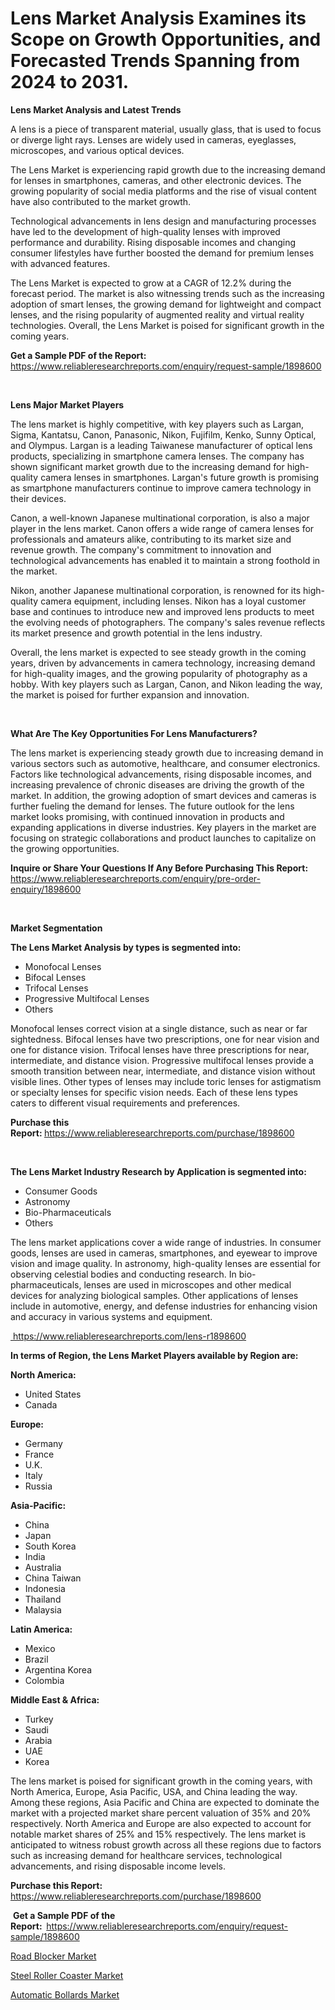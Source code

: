 <p><h1>Lens Market Analysis Examines its Scope on Growth Opportunities, and Forecasted Trends Spanning from 2024 to 2031.</h1></p><p><strong>Lens Market Analysis and Latest Trends</strong></p>
<p><p>A lens is a piece of transparent material, usually glass, that is used to focus or diverge light rays. Lenses are widely used in cameras, eyeglasses, microscopes, and various optical devices.</p><p>The Lens Market is experiencing rapid growth due to the increasing demand for lenses in smartphones, cameras, and other electronic devices. The growing popularity of social media platforms and the rise of visual content have also contributed to the market growth.</p><p>Technological advancements in lens design and manufacturing processes have led to the development of high-quality lenses with improved performance and durability. Rising disposable incomes and changing consumer lifestyles have further boosted the demand for premium lenses with advanced features.</p><p>The Lens Market is expected to grow at a CAGR of 12.2% during the forecast period. The market is also witnessing trends such as the increasing adoption of smart lenses, the growing demand for lightweight and compact lenses, and the rising popularity of augmented reality and virtual reality technologies. Overall, the Lens Market is poised for significant growth in the coming years.</p></p>
<p><strong>Get a Sample PDF of the Report:&nbsp;</strong> <a href="https://www.reliableresearchreports.com/enquiry/request-sample/1898600">https://www.reliableresearchreports.com/enquiry/request-sample/1898600</a></p>
<p>&nbsp;</p>
<p><strong>Lens Major Market Players</strong></p>
<p><p>The lens market is highly competitive, with key players such as Largan, Sigma, Kantatsu, Canon, Panasonic, Nikon, Fujifilm, Kenko, Sunny Optical, and Olympus. Largan is a leading Taiwanese manufacturer of optical lens products, specializing in smartphone camera lenses. The company has shown significant market growth due to the increasing demand for high-quality camera lenses in smartphones. Largan's future growth is promising as smartphone manufacturers continue to improve camera technology in their devices.</p><p>Canon, a well-known Japanese multinational corporation, is also a major player in the lens market. Canon offers a wide range of camera lenses for professionals and amateurs alike, contributing to its market size and revenue growth. The company's commitment to innovation and technological advancements has enabled it to maintain a strong foothold in the market.</p><p>Nikon, another Japanese multinational corporation, is renowned for its high-quality camera equipment, including lenses. Nikon has a loyal customer base and continues to introduce new and improved lens products to meet the evolving needs of photographers. The company's sales revenue reflects its market presence and growth potential in the lens industry.</p><p>Overall, the lens market is expected to see steady growth in the coming years, driven by advancements in camera technology, increasing demand for high-quality images, and the growing popularity of photography as a hobby. With key players such as Largan, Canon, and Nikon leading the way, the market is poised for further expansion and innovation.</p></p>
<p>&nbsp;</p>
<p><strong>What Are The Key Opportunities For Lens Manufacturers?</strong></p>
<p><p>The lens market is experiencing steady growth due to increasing demand in various sectors such as automotive, healthcare, and consumer electronics. Factors like technological advancements, rising disposable incomes, and increasing prevalence of chronic diseases are driving the growth of the market. In addition, the growing adoption of smart devices and cameras is further fueling the demand for lenses. The future outlook for the lens market looks promising, with continued innovation in products and expanding applications in diverse industries. Key players in the market are focusing on strategic collaborations and product launches to capitalize on the growing opportunities.</p></p>
<p><strong>Inquire or Share Your Questions If Any Before Purchasing This Report:</strong> <a href="https://www.reliableresearchreports.com/enquiry/pre-order-enquiry/1898600">https://www.reliableresearchreports.com/enquiry/pre-order-enquiry/1898600</a></p>
<p>&nbsp;</p>
<p><strong>Market Segmentation</strong></p>
<p><strong>The Lens Market Analysis by types is segmented into:</strong></p>
<p><ul><li>Monofocal Lenses</li><li>Bifocal Lenses</li><li>Trifocal Lenses</li><li>Progressive Multifocal Lenses</li><li>Others</li></ul></p>
<p><p>Monofocal lenses correct vision at a single distance, such as near or far sightedness. Bifocal lenses have two prescriptions, one for near vision and one for distance vision. Trifocal lenses have three prescriptions for near, intermediate, and distance vision. Progressive multifocal lenses provide a smooth transition between near, intermediate, and distance vision without visible lines. Other types of lenses may include toric lenses for astigmatism or specialty lenses for specific vision needs. Each of these lens types caters to different visual requirements and preferences.</p></p>
<p><strong>Purchase this Report:&nbsp;</strong><a href="https://www.reliableresearchreports.com/purchase/1898600">https://www.reliableresearchreports.com/purchase/1898600</a></p>
<p>&nbsp;</p>
<p><strong>The Lens Market Industry Research by Application is segmented into:</strong></p>
<p><ul><li>Consumer Goods</li><li>Astronomy</li><li>Bio-Pharmaceuticals</li><li>Others</li></ul></p>
<p><p>The lens market applications cover a wide range of industries. In consumer goods, lenses are used in cameras, smartphones, and eyewear to improve vision and image quality. In astronomy, high-quality lenses are essential for observing celestial bodies and conducting research. In bio-pharmaceuticals, lenses are used in microscopes and other medical devices for analyzing biological samples. Other applications of lenses include in automotive, energy, and defense industries for enhancing vision and accuracy in various systems and equipment.</p></p>
<p><a href="https://www.reliableresearchreports.com/lens-r1898600">&nbsp;https://www.reliableresearchreports.com/lens-r1898600</a></p>
<p><strong>In terms of Region, the Lens Market Players available by Region are:</strong></p>
<p>
    <p> <strong> North America: </strong>
        <ul>
            <li>United States</li>
            <li>Canada</li>
        </ul>
        </p> 
    <p> <strong> Europe: </strong>
        <ul>
            <li>Germany</li>
            <li>France</li>
            <li>U.K.</li>
            <li>Italy</li>
            <li>Russia</li>
        </ul>
        </p> 
    <p> <strong> Asia-Pacific: </strong>
        <ul>
            <li>China</li>
            <li>Japan</li>
            <li>South Korea</li>
            <li>India</li>
            <li>Australia</li>
            <li>China Taiwan</li>
            <li>Indonesia</li>
            <li>Thailand</li>
            <li>Malaysia</li>
        </ul>
        </p> 
    <p> <strong> Latin America: </strong>
        <ul>
            <li>Mexico</li>
            <li>Brazil</li>
            <li>Argentina Korea</li>
            <li>Colombia</li>
        </ul>
        </p> 
    <p> <strong> Middle East & Africa: </strong>
        <ul>
            <li>Turkey</li>
            <li>Saudi</li>
            <li>Arabia</li>
            <li>UAE</li>
            <li>Korea</li>
        </ul>
    </p>
    </p>
<p><p>The lens market is poised for significant growth in the coming years, with North America, Europe, Asia Pacific, USA, and China leading the way. Among these regions, Asia Pacific and China are expected to dominate the market with a projected market share percent valuation of 35% and 20% respectively. North America and Europe are also expected to account for notable market shares of 25% and 15% respectively. The lens market is anticipated to witness robust growth across all these regions due to factors such as increasing demand for healthcare services, technological advancements, and rising disposable income levels.</p></p>
<p><strong>Purchase this Report: </strong><a href="https://www.reliableresearchreports.com/purchase/1898600">https://www.reliableresearchreports.com/purchase/1898600</a></p>
<p>&nbsp;<strong>Get a Sample PDF of the Report:&nbsp;&nbsp;</strong><a href="https://www.reliableresearchreports.com/enquiry/request-sample/1898600">https://www.reliableresearchreports.com/enquiry/request-sample/1898600</a></p>
<p><strong></strong></p>
<p><p><a href="https://www.linkedin.com/pulse/road-blocker-market-size-growth-forecast-from-2024-2031-mgiye?trackingId=jxAP%2FD1sWkj%2FrVBRviZzfQ%3D%3D">Road Blocker Market</a></p><p><a href="https://www.linkedin.com/pulse/steel-roller-coaster-market-provides-detailed-segmentation-based-t6qje?trackingId=wcAMNWDN5yodEfaNDWrHhg%3D%3D">Steel Roller Coaster Market</a></p><p><a href="https://www.linkedin.com/pulse/automatic-bollards-market-furnish-information-size-share-aglme?trackingId=l0VFqwQCj983%2BwmiEqJc%2FA%3D%3D">Automatic Bollards Market</a></p></p>